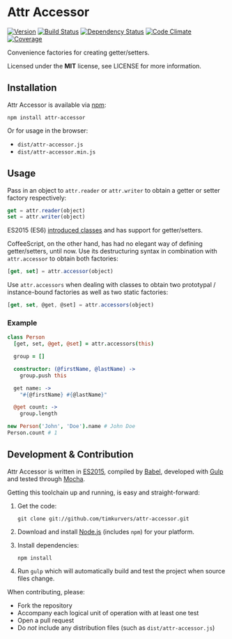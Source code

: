 # Attr Accessor

[![Version](https://img.shields.io/npm/v/attr-accessor.svg?style=flat)](https://www.npmjs.org/package/attr-accessor)
[![Build Status](https://img.shields.io/travis/timkurvers/attr-accessor.svg?style=flat)](https://travis-ci.org/timkurvers/attr-accessor)
[![Dependency Status](https://img.shields.io/gemnasium/timkurvers/attr-accessor.svg?style=flat)](https://gemnasium.com/timkurvers/attr-accessor)
[![Code Climate](https://img.shields.io/codeclimate/github/timkurvers/attr-accessor.svg?style=flat)](https://codeclimate.com/github/timkurvers/attr-accessor)
[![Coverage](https://img.shields.io/codeclimate/coverage/github/timkurvers/attr-accessor.svg?style=flat)](https://codeclimate.com/github/timkurvers/attr-accessor)

Convenience factories for creating getter/setters.

Licensed under the **MIT** license, see LICENSE for more information.


## Installation

Attr Accessor is available via [npm](https://www.npmjs.org/package/attr-accessor):

```shell
npm install attr-accessor
```

Or for usage in the browser:

- `dist/attr-accessor.js`
- `dist/attr-accessor.min.js`


## Usage

Pass in an object to `attr.reader` or `attr.writer` to obtain a getter or setter
factory respectively:

```javascript
get = attr.reader(object)
set = attr.writer(object)
```

ES2015 (ES6) [introduced classes](http://babeljs.io/docs/learn-es2015/#classes)
and has support for getter/setters.

CoffeeScript, on the other hand, has had no elegant way of defining getter/setters,
until now. Use its destructuring syntax in combination with `attr.accessor` to
obtain both factories:

```javascript
[get, set] = attr.accessor(object)
```

Use `attr.accessors` when dealing with classes to obtain two prototypal /
instance-bound factories as well as two static factories:

```javascript
[get, set, @get, @set] = attr.accessors(object)
```


### Example

```coffeescript
class Person
  [get, set, @get, @set] = attr.accessors(this)

  group = []

  constructor: (@firstName, @lastName) ->
    group.push this

  get name: ->
    "#{@firstName} #{@lastName}"

  @get count: ->
    group.length
```

```coffeescript
new Person('John', 'Doe').name # John Doe
Person.count # 1
```


## Development & Contribution

Attr Accessor is written in [ES2015](https://babeljs.io/docs/learn-es2015/), compiled by [Babel](https://babeljs.io/), developed with [Gulp](http://gulpjs.com/) and tested through [Mocha](http://mochajs.org/).

Getting this toolchain up and running, is easy and straight-forward:

1. Get the code:

   ```
   git clone git://github.com/timkurvers/attr-accessor.git
   ```

2. Download and install [Node.js](http://nodejs.org/#download) (includes `npm`) for your platform.

3. Install dependencies:

   ```shell
   npm install
   ```

4. Run `gulp` which will automatically build and test the project when source files change.


When contributing, please:

* Fork the repository
* Accompany each logical unit of operation with at least one test
* Open a pull request
* Do *not* include any distribution files (such as `dist/attr-accessor.js`)
